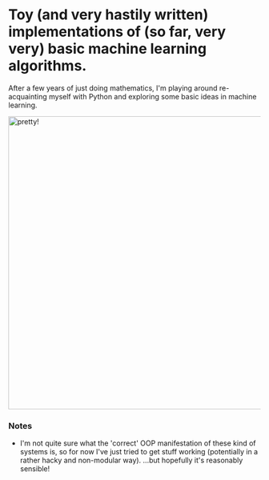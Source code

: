 # Toy (and very hastily written) implementations of (so far, very very) basic machine learning algorithms.

After a few years of just doing mathematics, I'm playing around re-acquainting myself with Python and exploring some basic ideas in machine learning.

<img width="585" alt="pretty!" src="https://github.com/xanderlewis/ml-from-scratch/assets/8215808/d5994f58-f2e8-442b-a8b7-fbc198fb3526">

### Notes
- I'm not quite sure what the 'correct' OOP manifestation of these kind of systems is, so for now I've just tried to get stuff working (potentially in a rather hacky and non-modular way). ...but hopefully it's reasonably sensible!